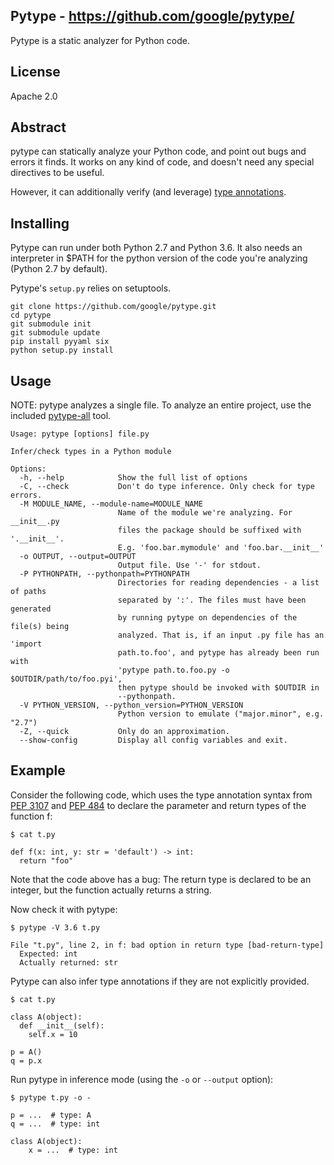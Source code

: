 ## Pytype - https://github.com/google/pytype/

Pytype is a static analyzer for Python code.

## License
Apache 2.0

## Abstract

pytype can statically analyze your Python code, and point out bugs and errors
it finds. It works on any kind of code, and doesn't need any special directives
to be useful.

However, it can additionally verify (and leverage)
[type annotations](https://www.python.org/dev/peps/pep-0484/).

## Installing

Pytype can run under both Python 2.7 and Python 3.6. It also needs an
interpreter in $PATH for the python version of the code you're analyzing
(Python 2.7 by default).

Pytype's `setup.py` relies on setuptools.

```
git clone https://github.com/google/pytype.git
cd pytype
git submodule init
git submodule update
pip install pyyaml six
python setup.py install
```

## Usage

NOTE: pytype analyzes a single file. To analyze an entire project, use the
included
[pytype-all](https://github.com/google/pytype/tree/master/pytype/tools/analyze_project) tool.

```
Usage: pytype [options] file.py

Infer/check types in a Python module

Options:
  -h, --help            Show the full list of options
  -C, --check           Don't do type inference. Only check for type errors.
  -M MODULE_NAME, --module-name=MODULE_NAME
                        Name of the module we're analyzing. For __init__.py
                        files the package should be suffixed with '.__init__'.
                        E.g. 'foo.bar.mymodule' and 'foo.bar.__init__'
  -o OUTPUT, --output=OUTPUT
                        Output file. Use '-' for stdout.
  -P PYTHONPATH, --pythonpath=PYTHONPATH
                        Directories for reading dependencies - a list of paths
                        separated by ':'. The files must have been generated
                        by running pytype on dependencies of the file(s) being
                        analyzed. That is, if an input .py file has an 'import
                        path.to.foo', and pytype has already been run with
                        'pytype path.to.foo.py -o $OUTDIR/path/to/foo.pyi',
                        then pytype should be invoked with $OUTDIR in
                        --pythonpath.
  -V PYTHON_VERSION, --python_version=PYTHON_VERSION
                        Python version to emulate ("major.minor", e.g. "2.7")
  -Z, --quick           Only do an approximation.
  --show-config         Display all config variables and exit.
```

## Example

Consider the following code, which uses the type annotation syntax from [PEP
3107](https://www.python.org/dev/peps/pep-3107/) and [PEP
484](https://www.python.org/dev/peps/pep-0484/) to declare the parameter and
return types of the function f:

```
$ cat t.py

def f(x: int, y: str = 'default') -> int:
  return "foo"
```

Note that the code above has a bug: The return type is declared to be an integer, but the function actually returns a string.

Now check it with pytype:

```
$ pytype -V 3.6 t.py

File "t.py", line 2, in f: bad option in return type [bad-return-type]
  Expected: int
  Actually returned: str
```

Pytype can also infer type annotations if they are not explicitly provided.

```
$ cat t.py

class A(object):
  def __init__(self):
    self.x = 10

p = A()
q = p.x
```

Run pytype in inference mode (using the `-o` or `--output` option):

```
$ pytype t.py -o -

p = ...  # type: A
q = ...  # type: int

class A(object):
    x = ...  # type: int
```
